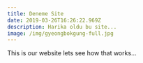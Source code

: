 ```yaml
---
title: Deneme Site
date: 2019-03-26T16:26:22.969Z
description: Harika oldu bu site...
image: /img/gyeongbokgung-full.jpg
---
```

This is our website lets see how that works...
